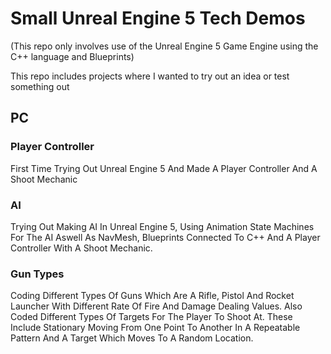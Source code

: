 # Small Unreal Engine 5 Tech Demos

(This repo only involves use of the Unreal Engine 5 Game Engine using the C++ language and Blueprints)

This repo includes projects where I wanted to try out an idea or test something out

## PC

### Player Controller

First Time Trying Out Unreal Engine 5 And Made A Player Controller And A Shoot Mechanic

### AI

Trying Out Making AI In Unreal Engine 5, Using Animation State Machines For The AI Aswell As NavMesh, Blueprints Connected To C++ And A Player Controller With A Shoot Mechanic.

### Gun Types

Coding Different Types Of Guns Which Are A Rifle, Pistol And Rocket Launcher With Different Rate Of Fire And Damage Dealing Values. Also Coded Different Types Of Targets For The Player To Shoot At. These Include Stationary Moving From One Point To Another In A Repeatable Pattern And A Target Which Moves To A Random Location.